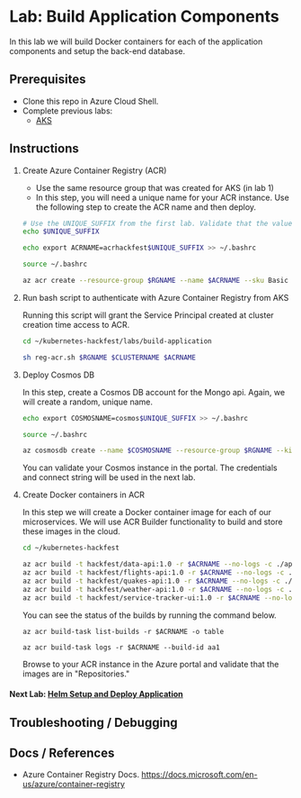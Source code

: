 # Lab: Build Application Components

In this lab we will build Docker containers for each of the application components and setup the back-end database. 

## Prerequisites 

* Clone this repo in Azure Cloud Shell.
* Complete previous labs:
    * [AKS](../create-aks-cluster/README.md)

## Instructions

1. Create Azure Container Registry (ACR)
    * Use the same resource group that was created for AKS (in lab 1)
    * In this step, you will need a unique name for your ACR instance. Use the following step to create the ACR name and then deploy.

    ```bash
    # Use the UNIQUE_SUFFIX from the first lab. Validate that the value is still set.
    echo $UNIQUE_SUFFIX
    ```
    ```bash
    echo export ACRNAME=acrhackfest$UNIQUE_SUFFIX >> ~/.bashrc
    ```
    ```bash
    source ~/.bashrc
    ```
    ```bash
    az acr create --resource-group $RGNAME --name $ACRNAME --sku Basic
    ```

2. Run bash script to authenticate with Azure Container Registry from AKS
    
    Running this script will grant the Service Principal created at cluster creation time access to ACR.

    ```bash
    cd ~/kubernetes-hackfest/labs/build-application

    sh reg-acr.sh $RGNAME $CLUSTERNAME $ACRNAME
    ```

2. Deploy Cosmos DB
    
    In this step, create a Cosmos DB account for the Mongo api. Again, we will create a random, unique name.
        
    ```bash
    echo export COSMOSNAME=cosmos$UNIQUE_SUFFIX >> ~/.bashrc
    ```
    ```bash
    source ~/.bashrc
    ```
    ```bash
    az cosmosdb create --name $COSMOSNAME --resource-group $RGNAME --kind MongoDB
    ```
    
    You can validate your Cosmos instance in the portal. The credentials and connect string will be used in the next lab.


3. Create Docker containers in ACR
    
    In this step we will create a Docker container image for each of our microservices. We will use ACR Builder functionality to build and store these images in the cloud. 

    ```bash
    cd ~/kubernetes-hackfest

    az acr build -t hackfest/data-api:1.0 -r $ACRNAME --no-logs -c ./app/data-api
    az acr build -t hackfest/flights-api:1.0 -r $ACRNAME --no-logs -c ./app/flights-api
    az acr build -t hackfest/quakes-api:1.0 -r $ACRNAME --no-logs -c ./app/quakes-api
    az acr build -t hackfest/weather-api:1.0 -r $ACRNAME --no-logs -c ./app/weather-api
    az acr build -t hackfest/service-tracker-ui:1.0 -r $ACRNAME --no-logs -c ./app/service-tracker-ui
    ```

    You can see the status of the builds by running the command below.
        
    ```
    az acr build-task list-builds -r $ACRNAME -o table

    az acr build-task logs -r $ACRNAME --build-id aa1
    ```
    
    Browse to your ACR instance in the Azure portal and validate that the images are in "Repositories."

#### Next Lab: [Helm Setup and Deploy Application](../helm-setup-deploy/README.md)


## Troubleshooting / Debugging


## Docs / References

* Azure Container Registry Docs. https://docs.microsoft.com/en-us/azure/container-registry 
